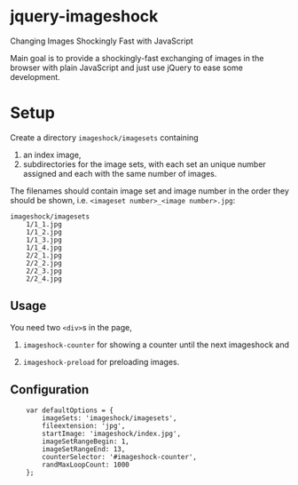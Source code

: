 # jquery-imageshock

Changing Images Shockingly Fast with JavaScript

Main goal is to provide a shockingly-fast exchanging of images in the browser with plain JavaScript and just use jQuery to ease some development.

# Setup

Create a directory ``imageshock/imagesets`` containing
1. an index image,
1. subdirectories for the image sets, with each set an unique number assigned and each with the same number of images.

The filenames should contain image set and image number in the order they should be shown, i.e. ``<imageset number>_<image number>.jpg``:

    imageshock/imagesets
        1/1_1.jpg
        1/1_2.jpg
        1/1_3.jpg
        1/1_4.jpg
        2/2_1.jpg
        2/2_2.jpg
        2/2_3.jpg
        2/2_4.jpg

## Usage

You need two ``<div>``s in the page,
1. ``imageshock-counter`` for showing a counter until the next imageshock and
1. ``imageshock-preload`` for preloading images.

    <html>
        <body>
            <div>
                <span id="imageshock-counter" style="font-size: 48px; color: black;"></span>
            </div>
            <div id="imageshock-preload">
            </div>
            <script src="http://code.jquery.com/jquery-1.11.0.min.js" type="text/javascript"></script>
            <script language="JavaScript" type="text/javascript" src="jquery.imageshock.js"></script>
            <script language="JavaScript" type="text/javascript">
                $(document).ready(function() {
                    $('#imageshock-preload').imageshock();
                });
            </script>
        </body>
    </html>

## Configuration

        var defaultOptions = {
            imageSets: 'imageshock/imagesets',
            fileextension: 'jpg',
            startImage: 'imageshock/index.jpg',
            imageSetRangeBegin: 1,
            imageSetRangeEnd: 13,
            counterSelector: '#imageshock-counter',
            randMaxLoopCount: 1000
        };
